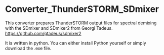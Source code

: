 # Converter_ThunderSTORM_SDmixer

This converter prepares ThunderSTORM output files for spectral demixing with the SDmixer and SDmixer2 from Georgi Tadeus.
https://github.com/gtadeus/sdmixer2

It is written in python. You can either install Python yourself or simply download the .exe file. 
